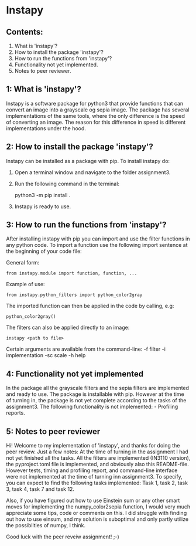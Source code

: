 # Instapy

## Contents:

1. What is 'instapy'?
2. How to install the package 'instapy'?
3. How to run the functions from 'instapy'?
4. Functionality not yet implemented.
5. Notes to peer reviewer.

## 1: What is 'instapy'?

Instapy is a software package for python3 that provide functions that can convert
an image into a grayscale og sepia image. The package has several implementations
of the same tools, where the only difference is the speed of converting an image.
The reason for this difference in speed is different implementations under the hood.

## 2: How to install the package 'instapy'?

Instapy can be installed as a package with pip. To install instapy do:
1. Open a terminal window and navigate to the folder assignment3.
2. Run the following command in the terminal:

    python3 -m pip install .

3. Instapy is ready to use.

## 3: How to run the functions from 'instapy'?
After installing instapy with pip you can import and use the filter functions
in any python code. To import a function use the following import sentence
at the beginning of your code file:

General form:

    from instapy.module import function, function, ...

Example of use:

    from instapy.python_filters import python_color2gray

The imported function can then be applied in the code by calling, e.g:

    python_color2gray()

The filters can also be applied directly to an image:

    instapy <path to file> 

Certain arguments are available from the command-line:
    -f filter
    -i implementation
    -sc scale
    -h help

## 4: Functionality not yet implemented
In the package all the grayscale filters and the sepia filters are implemented
and ready to use. The package is installable with pip. However at the time of
turning in, the package is not yet complete according to the tasks
of the assignment3.
The following functionality is not implemented:
    - Profiling reports.

## 5: Notes to peer reviewer
Hi! Welcome to my implementation of 'instapy', and thanks for doing the peer
review. Just a few notes:
At the time of turning in the assignment I had not yet finished all the tasks.
All the filters are implemented (IN3110 version), the pyproject.toml file is
implemented, and obviously also this README-file. However tests, timing and
profiling report, and command-line interface were not implemented at the time
of turning inn assignment3. To specify, you can expect to find the
following tasks implemented:
Task 1, task 2, task 3, task 4, task 7 and task 12.

Also, if you have figured out how to use Einstein sum or any other smart
moves for implementing the numpy_color2sepia function, I would very much
appreciate some tips, code or comments on this. I did struggle with finding out
how to use einsum, and my solution is suboptimal and only partly utilize
the possiblities of numpy, I think.

Good luck with the peer reveiw assignment! ;-)
